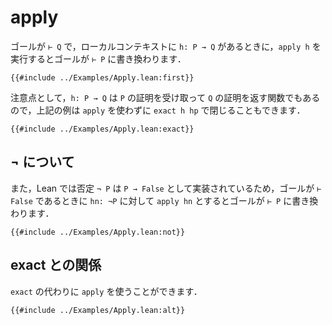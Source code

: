 # apply

ゴールが `⊢ Q` で，ローカルコンテキストに `h: P → Q` があるときに，`apply h` を実行するとゴールが `⊢ P` に書き換わります．

```lean
{{#include ../Examples/Apply.lean:first}}
```

注意点として，`h: P → Q` は `P` の証明を受け取って `Q` の証明を返す関数でもあるので，上記の例は `apply` を使わずに `exact h hp` で閉じることもできます．

```lean
{{#include ../Examples/Apply.lean:exact}}
```

## ¬ について

また，Lean では否定 `¬ P` は `P → False` として実装されているため，ゴールが `⊢ False` であるときに `hn: ¬P` に対して `apply hn` とするとゴールが `⊢ P` に書き換わります．

```lean
{{#include ../Examples/Apply.lean:not}}
```

## exact との関係

`exact` の代わりに `apply` を使うことができます．

```lean
{{#include ../Examples/Apply.lean:alt}}
```
